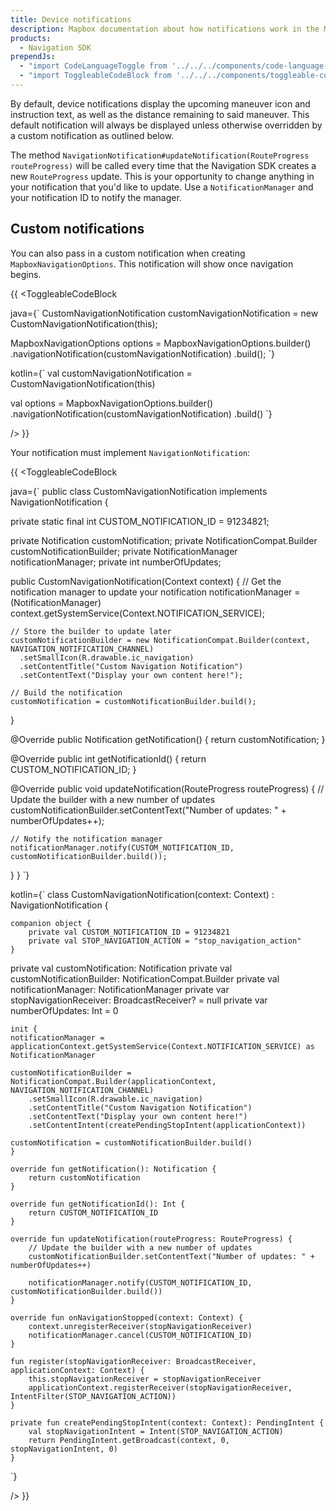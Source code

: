 ```yaml
---
title: Device notifications
description: Mapbox documentation about how notifications work in the Mapbox Navigation SDK for Android.
products:
  - Navigation SDK
prependJs:
  - "import CodeLanguageToggle from '../../../components/code-language-toggle';"
  - "import ToggleableCodeBlock from '../../../components/toggleable-code-block';"
---
```


By default, device notifications display the upcoming maneuver icon and instruction text, as well as the distance remaining to said maneuver. This default notification will always be displayed unless otherwise overridden by a custom notification as outlined below.

The method `NavigationNotification#updateNotification(RouteProgress routeProgress)` will be called every time that the Navigation SDK creates a new `RouteProgress` update. This is your opportunity to change anything in your notification that you'd like to update. Use a `NotificationManager` and your notification ID to notify the manager.

## Custom notifications

You can also pass in a custom notification when creating `MapboxNavigationOptions`. This notification will show once navigation begins.

{{
<CodeLanguageToggle id="custom-nav-notification" />
<ToggleableCodeBlock

java={`
CustomNavigationNotification customNavigationNotification = new CustomNavigationNotification(this);

MapboxNavigationOptions options = MapboxNavigationOptions.builder()
	.navigationNotification(customNavigationNotification)
	.build();
`}

kotlin={`
val customNavigationNotification = CustomNavigationNotification(this)

val options = MapboxNavigationOptions.builder()
	.navigationNotification(customNavigationNotification)
	.build()
`}

/>
}}

Your notification must implement `NavigationNotification`:

{{
<CodeLanguageToggle id="custom-nav-notification-builder" />
<ToggleableCodeBlock

java={`
public class CustomNavigationNotification implements NavigationNotification {

  private static final int CUSTOM_NOTIFICATION_ID = 91234821;

  private Notification customNotification;
  private NotificationCompat.Builder customNotificationBuilder;
  private NotificationManager notificationManager;
  private int numberOfUpdates;

  public CustomNavigationNotification(Context context) {
    // Get the notification manager to update your notification
    notificationManager = (NotificationManager) context.getSystemService(Context.NOTIFICATION_SERVICE);

    // Store the builder to update later
    customNotificationBuilder = new NotificationCompat.Builder(context, NAVIGATION_NOTIFICATION_CHANNEL)
      .setSmallIcon(R.drawable.ic_navigation)
      .setContentTitle("Custom Navigation Notification")
      .setContentText("Display your own content here!");

    // Build the notification
    customNotification = customNotificationBuilder.build();
  }

  @Override
  public Notification getNotification() {
    return customNotification;
  }

  @Override
  public int getNotificationId() {
    return CUSTOM_NOTIFICATION_ID;
  }

  @Override
  public void updateNotification(RouteProgress routeProgress) {
    // Update the builder with a new number of updates
    customNotificationBuilder.setContentText("Number of updates: " + numberOfUpdates++);

    // Notify the notification manager
    notificationManager.notify(CUSTOM_NOTIFICATION_ID, customNotificationBuilder.build());
  }
}
`}

kotlin={`
class CustomNavigationNotification(context: Context) : NavigationNotification {

	companion object {
		private val CUSTOM_NOTIFICATION_ID = 91234821
		private val STOP_NAVIGATION_ACTION = "stop_navigation_action"
	}

  private val customNotification: Notification
  private val customNotificationBuilder: NotificationCompat.Builder
  private val notificationManager: NotificationManager
  private var stopNavigationReceiver: BroadcastReceiver? = null
  private var numberOfUpdates: Int = 0

	init {
  	notificationManager = applicationContext.getSystemService(Context.NOTIFICATION_SERVICE) as NotificationManager

  	customNotificationBuilder = NotificationCompat.Builder(applicationContext, NAVIGATION_NOTIFICATION_CHANNEL)
  		.setSmallIcon(R.drawable.ic_navigation)
  		.setContentTitle("Custom Navigation Notification")
  		.setContentText("Display your own content here!")
  		.setContentIntent(createPendingStopIntent(applicationContext))

  	customNotification = customNotificationBuilder.build()
	}

	override fun getNotification(): Notification {
	    return customNotification
	}

	override fun getNotificationId(): Int {
	    return CUSTOM_NOTIFICATION_ID
	}

	override fun updateNotification(routeProgress: RouteProgress) {
	    // Update the builder with a new number of updates
	    customNotificationBuilder.setContentText("Number of updates: " + numberOfUpdates++)

		notificationManager.notify(CUSTOM_NOTIFICATION_ID, customNotificationBuilder.build())
	}

	override fun onNavigationStopped(context: Context) {
	    context.unregisterReceiver(stopNavigationReceiver)
	    notificationManager.cancel(CUSTOM_NOTIFICATION_ID)
	}

	fun register(stopNavigationReceiver: BroadcastReceiver, applicationContext: Context) {
	    this.stopNavigationReceiver = stopNavigationReceiver
	    applicationContext.registerReceiver(stopNavigationReceiver, IntentFilter(STOP_NAVIGATION_ACTION))
	}

	private fun createPendingStopIntent(context: Context): PendingIntent {
	    val stopNavigationIntent = Intent(STOP_NAVIGATION_ACTION)
	    return PendingIntent.getBroadcast(context, 0, stopNavigationIntent, 0)
	}
`}

/>
}}
